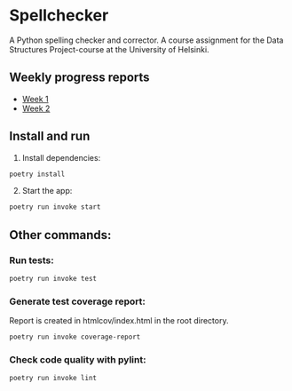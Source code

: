 # Spellchecker

A Python spelling checker and corrector. A course assignment for the Data Structures Project-course at the University of Helsinki.

## Weekly progress reports
- [Week 1](/documentation/weekly_report_1.md)
- [Week 2](/documentation/weekly_report_2.md)

## Install and run

1. Install dependencies:

```bash
poetry install
```

2. Start the app:

```bash
poetry run invoke start
````

## Other commands:

### Run tests:

```bash
poetry run invoke test
```

### Generate test coverage report:

Report is created in htmlcov/index.html in the root directory.

```bash
poetry run invoke coverage-report
```

### Check code quality with pylint:

```bash
poetry run invoke lint
```
